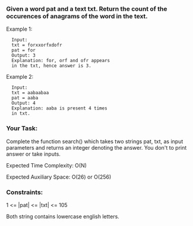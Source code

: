 ### Given a word pat and a text txt. Return the count of the occurences of anagrams of the word in the text.

Example 1:

      Input:
      txt = forxxorfxdofr
      pat = for
      Output: 3
      Explanation: for, orf and ofr appears
      in the txt, hence answer is 3.
      
Example 2:

      Input:
      txt = aabaabaa
      pat = aaba
      Output: 4
      Explanation: aaba is present 4 times
      in txt.
      
### Your Task:

Complete the function search() which takes two strings pat, txt, as input parameters and returns an integer denoting the answer. You don't to print answer or take inputs.

Expected Time Complexity: O(N)

Expected Auxiliary Space: O(26) or O(256)

### Constraints:

1 <= |pat| <= |txt| <= 105

Both string contains lowercase english letters.
